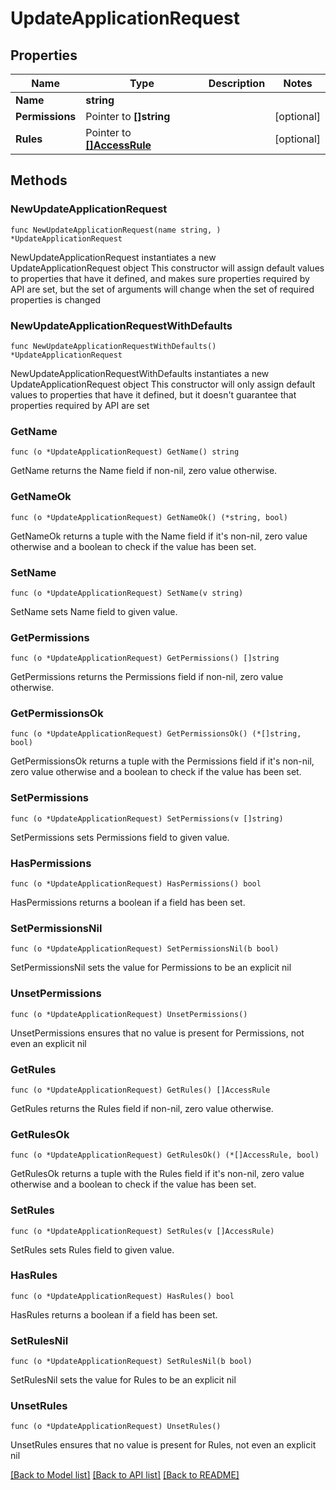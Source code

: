 # UpdateApplicationRequest

## Properties

Name | Type | Description | Notes
------------ | ------------- | ------------- | -------------
**Name** | **string** |  | 
**Permissions** | Pointer to **[]string** |  | [optional] 
**Rules** | Pointer to [**[]AccessRule**](AccessRule.md) |  | [optional] 

## Methods

### NewUpdateApplicationRequest

`func NewUpdateApplicationRequest(name string, ) *UpdateApplicationRequest`

NewUpdateApplicationRequest instantiates a new UpdateApplicationRequest object
This constructor will assign default values to properties that have it defined,
and makes sure properties required by API are set, but the set of arguments
will change when the set of required properties is changed

### NewUpdateApplicationRequestWithDefaults

`func NewUpdateApplicationRequestWithDefaults() *UpdateApplicationRequest`

NewUpdateApplicationRequestWithDefaults instantiates a new UpdateApplicationRequest object
This constructor will only assign default values to properties that have it defined,
but it doesn't guarantee that properties required by API are set

### GetName

`func (o *UpdateApplicationRequest) GetName() string`

GetName returns the Name field if non-nil, zero value otherwise.

### GetNameOk

`func (o *UpdateApplicationRequest) GetNameOk() (*string, bool)`

GetNameOk returns a tuple with the Name field if it's non-nil, zero value otherwise
and a boolean to check if the value has been set.

### SetName

`func (o *UpdateApplicationRequest) SetName(v string)`

SetName sets Name field to given value.


### GetPermissions

`func (o *UpdateApplicationRequest) GetPermissions() []string`

GetPermissions returns the Permissions field if non-nil, zero value otherwise.

### GetPermissionsOk

`func (o *UpdateApplicationRequest) GetPermissionsOk() (*[]string, bool)`

GetPermissionsOk returns a tuple with the Permissions field if it's non-nil, zero value otherwise
and a boolean to check if the value has been set.

### SetPermissions

`func (o *UpdateApplicationRequest) SetPermissions(v []string)`

SetPermissions sets Permissions field to given value.

### HasPermissions

`func (o *UpdateApplicationRequest) HasPermissions() bool`

HasPermissions returns a boolean if a field has been set.

### SetPermissionsNil

`func (o *UpdateApplicationRequest) SetPermissionsNil(b bool)`

 SetPermissionsNil sets the value for Permissions to be an explicit nil

### UnsetPermissions
`func (o *UpdateApplicationRequest) UnsetPermissions()`

UnsetPermissions ensures that no value is present for Permissions, not even an explicit nil
### GetRules

`func (o *UpdateApplicationRequest) GetRules() []AccessRule`

GetRules returns the Rules field if non-nil, zero value otherwise.

### GetRulesOk

`func (o *UpdateApplicationRequest) GetRulesOk() (*[]AccessRule, bool)`

GetRulesOk returns a tuple with the Rules field if it's non-nil, zero value otherwise
and a boolean to check if the value has been set.

### SetRules

`func (o *UpdateApplicationRequest) SetRules(v []AccessRule)`

SetRules sets Rules field to given value.

### HasRules

`func (o *UpdateApplicationRequest) HasRules() bool`

HasRules returns a boolean if a field has been set.

### SetRulesNil

`func (o *UpdateApplicationRequest) SetRulesNil(b bool)`

 SetRulesNil sets the value for Rules to be an explicit nil

### UnsetRules
`func (o *UpdateApplicationRequest) UnsetRules()`

UnsetRules ensures that no value is present for Rules, not even an explicit nil

[[Back to Model list]](../README.md#documentation-for-models) [[Back to API list]](../README.md#documentation-for-api-endpoints) [[Back to README]](../README.md)



